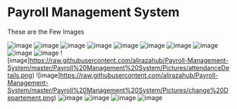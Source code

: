 # Payroll Management System

These are the Few Images

![image](https://raw.githubusercontent.com/alirazahub/Payroll-Management-System/master/Payroll%20Management%20System/Pictures/LoginScreen.png)
![image](https://raw.githubusercontent.com/alirazahub/Payroll-Management-System/master/Payroll%20Management%20System/Pictures/homePage.png)
![image](https://raw.githubusercontent.com/alirazahub/Payroll-Management-System/master/Payroll%20Management%20System/Pictures/attendanceHome.png)
![image](https://raw.githubusercontent.com/alirazahub/Payroll-Management-System/master/Payroll%20Management%20System/Pictures/salaryReport.png)
![image](https://raw.githubusercontent.com/alirazahub/Payroll-Management-System/master/Payroll%20Management%20System/Pictures/Salary.png)
![image](https://raw.githubusercontent.com/alirazahub/Payroll-Management-System/master/Payroll%20Management%20System/Pictures/RegisterEmployee.png)
![image](https://raw.githubusercontent.com/alirazahub/Payroll-Management-System/master/Payroll%20Management%20System/Pictures/AllEmployees.png)
![image](https://raw.githubusercontent.com/alirazahub/Payroll-Management-System/master/Payroll%20Management%20System/Pictures/EditEmployees.png)
![image](https://raw.githubusercontent.com/alirazahub/Payroll-Management-System/master/Payroll%20Management%20System/Pictures/Bonus.png)
![image](https://raw.githubusercontent.com/alirazahub/Payroll-Management-System/master/Payroll%20Management%20System/Pictures/SalaryDetails.png)
![image]https://raw.githubusercontent.com/alirazahub/Payroll-Management-System/master/Payroll%20Management%20System/Pictures/attendanceDetails.png)
![image]https://raw.githubusercontent.com/alirazahub/Payroll-Management-System/master/Payroll%20Management%20System/Pictures/change%20Departement.png)
![image](https://raw.githubusercontent.com/alirazahub/Payroll-Management-System/master/Payroll%20Management%20System/Pictures/changeSalary.png)
![image](https://raw.githubusercontent.com/alirazahub/Payroll-Management-System/master/Payroll%20Management%20System/Pictures/changedDesignationOrDepartment.png)
![image](https://raw.githubusercontent.com/alirazahub/Payroll-Management-System/master/Payroll%20Management%20System/Pictures/designationChange.png)
![image](https://raw.githubusercontent.com/alirazahub/Payroll-Management-System/master/Payroll%20Management%20System/Pictures/EditEmployee.png)
